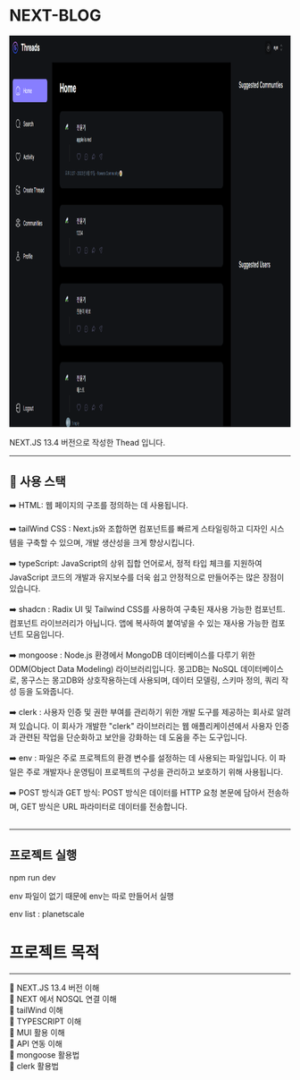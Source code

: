 # NEXT-BLOG

<img src="public/assets/main.png"  width="1000" height="700">

NEXT.JS 13.4 버전으로 작성한 Thead 입니다.

******

📓 사용 스택
---

➡️ HTML: 웹 페이지의 구조를 정의하는 데 사용됩니다.<br><br>
➡️ tailWind CSS : Next.js와 조합하면 컴포넌트를 빠르게 스타일링하고 디자인 시스템을 구축할 수 있으며, 개발 생산성을 크게 향상시킵니다. <br><br>
➡️ typeScript: JavaScript의 상위 집합 언어로서, 정적 타입 체크를 지원하여 JavaScript 코드의 개발과 유지보수를 더욱 쉽고 안정적으로 만들어주는 많은 장점이 있습니다.<br><br>
➡️ shadcn : Radix UI 및 Tailwind CSS를 사용하여 구축된 재사용 가능한 컴포넌트. 컴포넌트 라이브러리가 아닙니다. 앱에 복사하여 붙여넣을 수 있는 재사용 가능한 컴포넌트 모음입니다. <br><br>
➡️ mongoose :  Node.js 환경에서 MongoDB 데이터베이스를 다루기 위한 ODM(Object Data Modeling) 라이브러리입니다. 몽고DB는 NoSQL 데이터베이스로, 몽구스는 몽고DB와 상호작용하는데 사용되며, 데이터 모델링, 스키마 정의, 쿼리 작성 등을 도와줍니다. <br><br>
➡️ clerk : 사용자 인증 및 권한 부여를 관리하기 위한 개발 도구를 제공하는 회사로 알려져 있습니다. 이 회사가 개발한 "clerk" 라이브러리는 웹 애플리케이션에서 사용자 인증과 관련된 작업을 단순화하고 보안을 강화하는 데 도움을 주는 도구입니다.<br><br>
➡️ env : 파일은 주로 프로젝트의 환경 변수를 설정하는 데 사용되는 파일입니다. 이 파일은 주로 개발자나 운영팀이 프로젝트의 구성을 관리하고 보호하기 위해 사용됩니다. <br><br>
➡️ POST 방식과 GET 방식: POST 방식은 데이터를 HTTP 요청 본문에 담아서 전송하며, GET 방식은 URL 파라미터로 데이터를 전송합니다.<br><br>

*******

프로젝트 실행
---
npm run dev

env 파일이 없기 때문에 env는 따로 만들어서 실행

env list : planetscale

# 프로젝트 목적

---

📕 NEXT.JS 13.4 버전 이해 <br>
📕 NEXT 에서 NOSQL 연결 이해 <br>
📕 tailWind 이해 <br>
📕 TYPESCRIPT 이해 <br>
📕 MUI 활용 이해 <br>
📕 API 연동 이해 <br>
📕 mongoose 활용법  <br>
📕 clerk 활용법  <br>










